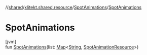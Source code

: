 //[shared](../../../index.md)/[xlitekt.shared.resource](../index.md)/[SpotAnimations](index.md)/[SpotAnimations](-spot-animations.md)

# SpotAnimations

[jvm]\
fun [SpotAnimations](-spot-animations.md)(list: [Map](https://kotlinlang.org/api/latest/jvm/stdlib/kotlin.collections/-map/index.html)&lt;[String](https://kotlinlang.org/api/latest/jvm/stdlib/kotlin/-string/index.html), [SpotAnimationResource](../-spot-animation-resource/index.md)&gt;)
